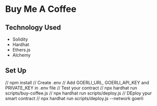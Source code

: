 # Buy Me A Coffee

## Technology Used

- Solidity
- Hardhat
- Ethers.js
- Alchemy

## Set Up
// npm install
// Create .env
// Add GOERLI_URL, GOERLI_API_KEY and PRIVATE_KEY in .env file
// Test your contract
// npx hardhat run scripts/buy-coffee.js
// npx hardhat run scripts/deploy.js
// DEploy ypur smart contract
// npx hardhat run scripts/deploy.js --network goerli



